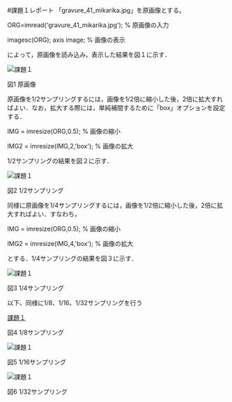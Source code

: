 #課題１レポート
「gravure_41_mikarika.jpg」を原画像とする。

ORG=imread('gravure_41_mikarika.jpg'); % 原画像の入力　

imagesc(ORG); axis image; % 画像の表示

によって，原画像を読み込み，表示した結果を図１に示す．

![課題１](https://github.com/NishiharaYuuki/Matlab/blob/master/image/kadai1-1.png)

図1 原画像

原画像を1/2サンプリングするには，画像を1/2倍に縮小した後，2倍に拡大すればよい．なお，拡大する際には，単純補間するために「box」オプションを設定する．

IMG = imresize(ORG,0.5); % 画像の縮小　

IMG2 = imresize(IMG,2,'box'); % 画像の拡大

1/2サンプリングの結果を図２に示す．

![課題１](https://github.com/NishiharaYuuki/Matlab/blob/master/image/kadai1-2.png)

図2 1/2サンプリング

同様に原画像を1/4サンプリングするには，画像を1/2倍に縮小した後，2倍に拡大すればよい．すなわち，

IMG = imresize(ORG,0.5); % 画像の縮小

IMG2 = imresize(IMG,4,'box'); % 画像の拡大

とする．1/4サンプリングの結果を図３に示す．

![課題１](https://github.com/NishiharaYuuki/Matlab/blob/master/image/kadai1-3.png)

図3 1/4サンプリング

以下、同様に1/8、1/16、1/32サンプリングを行う

[課題１](https://github.com/NishiharaYuuki/Matlab/blob/master/image/kadai1-4.png)

図4 1/8サンプリング

![課題１](https://github.com/NishiharaYuuki/Matlab/blob/master/image/kadai1-5.png)

図5 1/16サンプリング

![課題１](https://github.com/NishiharaYuuki/Matlab/blob/master/image/kadai1-6.png)

図6 1/32サンプリング

